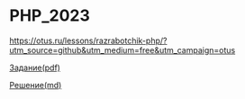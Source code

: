# PHP_2023

https://otus.ru/lessons/razrabotchik-php/?utm_source=github&utm_medium=free&utm_campaign=otus

[Задание(pdf)](tz/ACFrOgAzOm3XNwVAx9us2ruFyPFo-YuMFxdi6R4Pa1MCZHm2Kjui5HJnk5-lhmMQzEeTdjgByz0FfhYpQKIdOGEHv9G4b_OOE7DGJpzRcxJjwK4nPx9kEyFmzc9tD7EGaMjJAZKC3ZE0aI6h37FkQ_Q8qpGiBf32Eb5CYTdRcw.pdf)

[Решение(md)](solution/readme.md)
